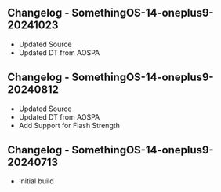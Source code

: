 ## Changelog - SomethingOS-14-oneplus9-20241023
- Updated Source
- Updated DT from AOSPA

## Changelog - SomethingOS-14-oneplus9-20240812
- Updated Source
- Updated DT from AOSPA
- Add Support for Flash Strength

## Changelog - SomethingOS-14-oneplus9-20240713
- Initial build